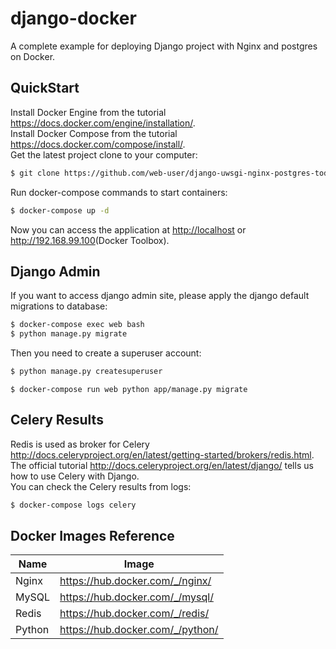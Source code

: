 # django-docker
A complete example for deploying Django project with Nginx and postgres on Docker.
## QuickStart
Install Docker Engine from the tutorial <https://docs.docker.com/engine/installation/>.</br>
Install Docker Compose from the tutorial <https://docs.docker.com/compose/install/>.</br>
Get the latest project clone to your computer:
```bash
$ git clone https://github.com/web-user/django-uwsgi-nginx-postgres-todo.git
```
Run docker-compose commands to start containers:
```bash
$ docker-compose up -d
```
Now you can access the application at <http://localhost> or <http://192.168.99.100>(Docker Toolbox).</br>
## Django Admin
If you want to access django admin site, please apply the django default migrations to database:
```bash
$ docker-compose exec web bash
$ python manage.py migrate
```
Then you need to create a superuser account:
```bash
$ python manage.py createsuperuser
```

```db migrate
$ docker-compose run web python app/manage.py migrate
```

## Celery Results
Redis is used as broker for Celery <http://docs.celeryproject.org/en/latest/getting-started/brokers/redis.html>.</br>
The official tutorial <http://docs.celeryproject.org/en/latest/django/> tells us how to use Celery with Django.</br>
You can check the Celery results from logs:
```bash
$ docker-compose logs celery
```
## Docker Images Reference

| Name   | Image                              |
| ------ | ---------------------------------- |
| Nginx  | <https://hub.docker.com/_/nginx/>  |
| MySQL  | <https://hub.docker.com/_/mysql/>  |
| Redis  | <https://hub.docker.com/_/redis/>  |
| Python | <https://hub.docker.com/_/python/> |

